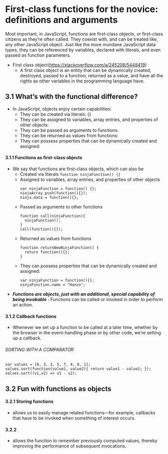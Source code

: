 # First-class functions for the novice: definitions and arguments
Most important, in JavaScript, functions are first-class objects, or first-class citizens as they’re often called. They coexist with, and can be treated like, any other JavaScript object. Just like the more mundane JavaScript data types, they can be referenced by variables, declared with literals, and even passed as function parameters.
* First class object(https://stackoverflow.com/a/245208/5448419)
  * A first class object is an entity that can be dynamically created, destroyed, passed to a function, returned as a value, and have all the rights as other variables in the programming language have.

## 3.1 What’s with the functional difference?
* In JavaScript, objects enjoy certain capabilities:
  * They can be created via literals: {}
  * They can be assigned to variables, array entries, and properties of other objects:
  * They can be passed as arguments to functions:
  * They can be returned as values from functions:
  * They can possess properties that can be dynamically created and assigned:

#### 3.1.1 Functions as first-class objects
* We say that functions are first-class objects, which can also be
  * Created via literals `function ninjaFunction() {}`
  * Assigned to variables, array entries, and properties of other objects
    ```
    var ninjaFunction = function() {}; 
    ninjaArray.push(function(){}); 
    ninja.data = function(){};
    ```
  * Passed as arguments to other functions
    ```
    function call(ninjaFunction){
      ninjaFunction();
    }
    call(function(){});
    ```
  * Returned as values from functions
    ```
    function returnNewNinjaFunction() {
      return function(){};
    }
    ```
  * They can possess properties that can be dynamically created and assigned:
    ```
    var ninjaFunction = function(){}; 
    ninjaFunction.name = "Hanzo";
    ```
* _**Functions are objects, just with an additional, special capability of being invokable**_ : Functions can be called or invoked in order to perform an action.

#### 3.1.2 Callback functions
* Whenever we set up a function to be called at a later time, whether by the browser in the event-handling phase or by other code, we’re setting up a callback.

###### SORTING WITH A COMPARATOR
```
var values = [0, 3, 2, 5, 7, 4, 8, 1];
values.sort(function(value1, value2){ return value1 - value2; });
values.sort((v1,v2) => v1 - v2);
```

## 3.2 Fun with functions as objects
#### 3.2.1 Storing functions
* allows us to easily manage related functions—for example, callbacks that have to be invoked when something of interest occurs.

#### 3.2.2
* allows the function to remember previously computed values, thereby improving the performance of subsequent invocations.

